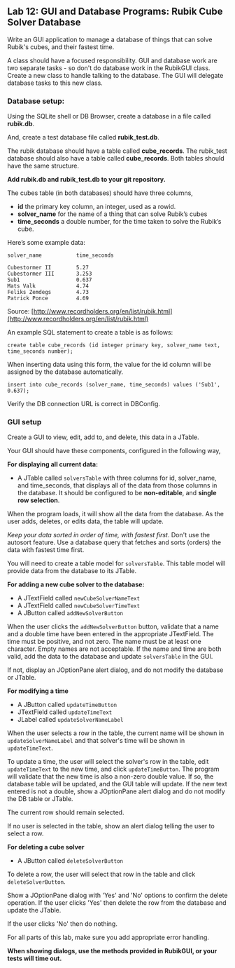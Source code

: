 ## Lab 12: GUI and Database Programs: Rubik Cube Solver Database   

Write an GUI application to manage a database of things that can solve Rubik's cubes, and their fastest time.

A class should have a focused responsibility. GUI and database work are two separate tasks - so don't do database work in the RubikGUI class. Create a new class to handle talking to the database. The GUI will delegate database tasks to this new class. 

### Database setup:

Using the SQLite shell or DB Browser, create a database in a file called **rubik.db**. 

And, create a test database file called **rubik_test.db**.

The rubik database should have a table called **cube_records**.
The rubik_test database should also have a table called **cube_records**. Both tables should have the same structure.
 
**Add rubik.db and rubik_test.db to your git repository.**  
 
The cubes table (in both databases) should have three columns, 

* **id** the primary key column, an integer, used as a rowid. 
* **solver_name** for the name of a thing that can solve Rubik’s cubes
* **time_seconds** a double number, for the time taken to solve the Rubik’s cube. 

Here’s some example data:

```
solver_name           time_seconds

Cubestormer II        5.27
Cubestormer III       3.253
Sub1                  0.637                      
Mats Valk             4.74
Feliks Zemdegs        4.73
Patrick Ponce         4.69
```


Source: [http://www.recordholders.org/en/list/rubik.html](http://www.recordholders.org/en/list/rubik.html)

An example SQL statement to create a table is as follows:

```
create table cube_records (id integer primary key, solver_name text, time_seconds number);

```

When inserting data using this form, the value for the id column will be assigned by the database automatically. 

```
insert into cube_records (solver_name, time_seconds) values ('Sub1', 0.637);

```


Verify the DB connection URL is correct in DBConfig.

### GUI setup

Create a GUI to view, edit, add to, and delete, this data in a JTable. 

Your GUI should have these components, configured in the following way,

**For displaying all current data:**

* A JTable called `solversTable` with three columns for id, solver_name, and time_seconds, that displays all of the data from those columns in the database.  It should be configured to be **non-editable**, and **single row selection**.

When the program loads, it will show all the data from the database. As the user adds, deletes, or edits data, the table will update.

*Keep your data sorted in order of time, with fastest first*. Don't use the autosort feature. Use a database query that fetches and sorts (orders) the data with fastest time first.

You will need to create a table model for `solversTable`. This table model will provide data from the database to its JTable.

**For adding a new cube solver to the database:**

* A JTextField called `newCubeSolverNameText`
* A JTextField called `newCubeSolverTimeText`
* A JButton called `addNewSolverButton`

When the user clicks the `addNewSolverButton` button, validate that a name and a double time have been entered in the appropriate JTextField. The time must be positive, and not zero. The name must be at least one character. Empty names are not acceptable. If the name and time are both valid, add the data to the database and update `solversTable` in the GUI.

If not, display an JOptionPane alert dialog, and do not modify the database or JTable.

**For modifying a time**

* A JButton called `updateTimeButton`
* JTextField called `updateTimeText`
* JLabel called `updateSolverNameLabel`   

When the user selects a row in the table, the current name will be shown in `updateSolverNameLabel` and that solver's time will be shown in `updateTimeText`. 
  
To update a time, the user will select the solver's row in the table, edit `updateTimeText` to the new time, and click `updateTimeButton`. The program will validate that the new time is also a non-zero double value. If so, the database table will be updated, and the GUI table will update. If the new text entered is not a double, show a JOptionPane alert dialog and do not modify the DB table or JTable. 

The current row should remain selected. 

If no user is selected in the table, show an alert dialog telling the user to select a row. 

**For deleting a cube solver**

* A JButton called `deleteSolverButton`

To delete a row, the user will select that row in the table and click  `deleteSolverButton`.

Show a JOptionPane dialog with 'Yes' and 'No' options to confirm the delete operation. If the user clicks 'Yes' then delete the row from the database and update the JTable. 

If the user clicks 'No' then do nothing.

For all parts of this lab, make sure you add appropriate error handling. 

**When showing dialogs, use the methods provided in RubikGUI, or your tests will time out.** 